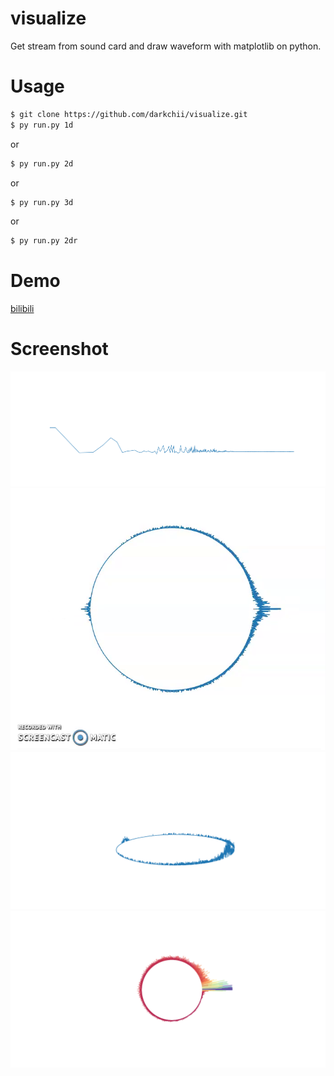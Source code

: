 # visualize
Get stream from sound card and draw waveform with matplotlib on python.

# Usage
```bash
$ git clone https://github.com/darkchii/visualize.git
$ py run.py 1d
```
or
```bash
$ py run.py 2d
```
or
```bash
$ py run.py 3d
```
or
```bash
$ py run.py 2dr
```

# Demo
[bilibili](https://www.bilibili.com/video/av77372866)

# Screenshot
![demo1](demo/audio_visualize_1d.png)
![demo2](demo/audio_visualize_2d.png)
![demo3](demo/audio_visualize_3d.png)
![demo4](demo/audio_visualize_2dr.png)